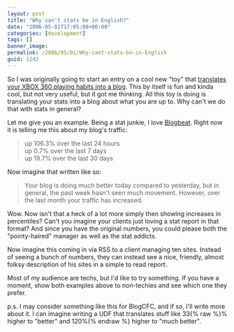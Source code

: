 ```yaml
---
layout: post
title: "Why can't stats be in English?"
date: "2006-05-01T17:05:00+06:00"
categories: [development]
tags: []
banner_image: 
permalink: /2006/05/01/Why-cant-stats-be-in-English
guid: 1242
---
```


So I was originally going to start an entry on a cool new "toy" that <a href="http://www.majornelson.com/archive/2006/04/29/Now-your-Xbox-360-can-blog.aspx">translates your XBOX 360 playing habits into a blog</a>. This by itself is fun and kinda cool, but not very useful, but it got me thinking. All this toy is doing is translating your stats into a blog about what you are up to. Why can't we do that with stats in general?

Let me give you an example. Being a stat junkie, I love <a href="http://www.blogbeat.net">Blogbeat</a>. Right now it is telling me this about my blog's traffic:

<blockquote>
up 106.3% over the last 24 hours<br>
up 0.7% over the last 7 days<br>
up 19.7% over the last 30 days <br>
</blockquote>

Now imagine that written like so:

<blockquote>
Your blog is doing much better today compared to yesterday, but in general, the past week hasn't seen much movement. However, over the last month your traffic has increased.
</blockquote>

Wow. Now isn't that a heck of a lot more simply then showing increases in percentiles? Can't you imagine your clients just loving a stat report in that format? And since you have the original numbers, you could please both the "pointy-haired" manager as well as the stat addicts. 

Now imagine this coming in via RSS to a client managing ten sites. Instead of seeing a bunch of numbers, they can instead see a nice, friendly, almost folksy description of his sites in a simple to read report. 

Most of my audience are techs, but I'd like to try something. If you have a moment, show both examples above to non-techies and see which one they prefer. 

p.s. I may consider something like this for BlogCFC, and if so, I'll write more about it. I can imagine writing a UDF that translates stuff like 33{% raw %}% higher to "better" and 120%{% endraw %} higher to "much better".